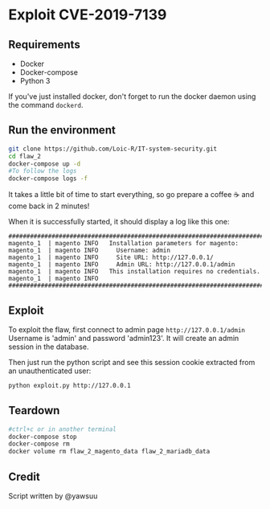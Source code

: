 # Exploit CVE-2019-7139

## Requirements
- Docker
- Docker-compose
- Python 3

If you've just installed docker, don't forget to run the docker daemon using the command `dockerd`. 

## Run the environment
```bash
git clone https://github.com/Loic-R/IT-system-security.git
cd flaw_2
docker-compose up -d
#To follow the logs
docker-compose logs -f
```
It takes a little bit of time to start everything, so go prepare a coffee :coffee: and come back in 2 minutes! 

When it is successfully started, it should display a log like this one:
```
########################################################################
magento_1  | magento INFO   Installation parameters for magento:
magento_1  | magento INFO     Username: admin
magento_1  | magento INFO     Site URL: http://127.0.0.1/
magento_1  | magento INFO     Admin URL: http://127.0.0.1/admin
magento_1  | magento INFO   This installation requires no credentials.
magento_1  | magento INFO  ########################################################################
```

## Exploit
To exploit the flaw, first connect to admin page ```http://127.0.0.1/admin```
Username is 'admin' and password 'admin123'. It will create an admin session in the database.

Then just run the python script and see this session cookie extracted from an unauthenticated user:
```bash
python exploit.py http://127.0.0.1
```

## Teardown
```bash
#ctrl+c or in another terminal
docker-compose stop
docker-compose rm
docker volume rm flaw_2_magento_data flaw_2_mariadb_data
```

## Credit
Script written by @yawsuu 